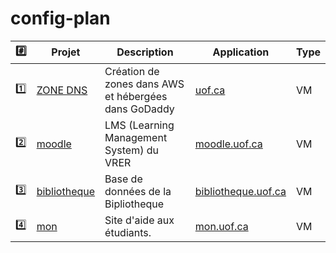# config-plan


| :hash: | Projet                                                                             | Description                                          | Application | Type | 
|--------|------------------------------------------------------------------------------------|------------------------------------------------------|-------------|----|
| :one:  | [ZONE DNS](https://github.com/uontario/config-dns-zone)                     | Création de zones dans AWS et hébergées dans GoDaddy | [uof.ca](https://github.com/uontario/uof.ca)            | VM |
| :two:  | [moodle](https://github.com/uontario/config-grain-moodle)             | LMS (Learning Management System) du VRER             | [moodle.uof.ca](https://moodle.uof.ca) | VM |
| :three:| [bibliotheque](https://github.com/uontario/config-grain-bibliotheque) | Base de données de la Bipliotheque                   | [bibliotheque.uof.ca](https://bibliotheque.uof.ca) | VM |
| :four:| [mon](https://github.com/uontario/config-grain-mon)                    | Site d'aide aux étudiants.                           | [mon.uof.ca](https://mon.uof.ca) | VM |
